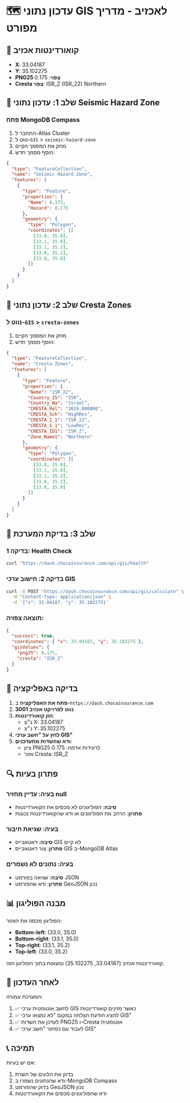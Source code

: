 # 🗺️ עדכון נתוני GIS לאכזיב - מדריך מפורט

## 📍 **קואורדינטות אכזיב**
- **X**: 33.04187
- **Y**: 35.102275
- **PNG25 צפוי**: 0.175
- **Cresta צפוי**: ISR_Z (ISR_22) Northern

## 🔧 **שלב 1: עדכון נתוני Seismic Hazard Zone**

### **פתח MongoDB Compass**
1. התחבר ל-Atlas Cluster
2. נווט ל-`GIS` > `seismic-hazard-zone`
3. מחק את המסמך הקיים
4. הוסף מסמך חדש:

```json
{
  "type": "FeatureCollection",
  "name": "Seismic Hazard Zone",
  "features": [
    {
      "type": "Feature",
      "properties": {
        "Name": 0.175,
        "Hazard": 0.175
      },
      "geometry": {
        "type": "Polygon",
        "coordinates": [[
          [33.0, 35.0],
          [33.1, 35.0],
          [33.1, 35.2],
          [33.0, 35.2],
          [33.0, 35.0]
        ]]
      }
    }
  ]
}
```

## 🔧 **שלב 2: עדכון נתוני Cresta Zones**

### **נווט ל-`GIS` > `cresta-zones`**
1. מחק את המסמך הקיים
2. הוסף מסמך חדש:

```json
{
  "type": "FeatureCollection",
  "name": "Cresta Zones",
  "features": [
    {
      "type": "Feature",
      "properties": {
        "Name": "ISR_22",
        "Country_IS": "ISR",
        "Country_Na": "Israel",
        "CRESTA_Rel": "2019.000000",
        "CRESTA_Sch": "HighRes",
        "CRESTA_I_1": "ISR_22",
        "CRESTA_S_1": "LowRes",
        "CRESTA_ID1": "ISR_Z",
        "Zone_Name1": "Northern"
      },
      "geometry": {
        "type": "Polygon",
        "coordinates": [[
          [33.0, 35.0],
          [33.1, 35.0],
          [33.1, 35.2],
          [33.0, 35.2],
          [33.0, 35.0]
        ]]
      }
    }
  ]
}
```

## 🧪 **שלב 3: בדיקת המערכת**

### **בדיקה 1: Health Check**
```bash
curl "https://dash.chocoinsurance.com/api/gis/health"
```

### **בדיקה 2: חישוב ערכי GIS**
```bash
curl -X POST "https://dash.chocoinsurance.com/api/gis/calculate" \
  -H "Content-Type: application/json" \
  -d '{"x": 33.04187, "y": 35.102275}'
```

### **תוצאה צפויה:**
```json
{
  "success": true,
  "coordinates": { "x": 33.04187, "y": 35.102275 },
  "gisValues": {
    "png25": 0.175,
    "cresta": "ISR_Z"
  }
}
```

## 🎯 **בדיקה באפליקציה**

1. **פתח את האפליקציה** ב-`https://dash.chocoinsurance.com`
2. **נווט לפרויקט אכזיב 3001**
3. **הזן קואורדינטות**:
   - נ״צ X: 33.04187
   - נ״צ Y: 35.102275
4. **לחץ על "חשב ערכי GIS"**
5. **ודא שהשדות מתעדכנים**:
   - ציון PNG25 לרעידות אדמה: 0.175
   - אזור Cresta: ISR_Z

## 🔍 **פתרון בעיות**

### **בעיה: עדיין מחזיר null**
- **סיבה**: הפוליגונים לא מכסים את הקואורדינטות
- **פתרון**: הרחב את הפוליגונים או ודא שהקואורדינטות נכונות

### **בעיה: שגיאת חיבור**
- **סיבה**: דאטאבייס GIS לא קיים
- **פתרון**: צור דאטאבייס GIS ב-MongoDB Atlas

### **בעיה: נתונים לא נשמרים**
- **סיבה**: שגיאה בפורמט JSON
- **פתרון**: ודא שהפורמט GeoJSON נכון

## 📊 **מבנה הפוליגון**

הפוליגון מכסה את האזור:
- **Bottom-left**: (33.0, 35.0)
- **Bottom-right**: (33.1, 35.0)
- **Top-right**: (33.1, 35.2)
- **Top-left**: (33.0, 35.2)

קואורדינטות אכזיב (33.04187, 35.102275) נמצאות בתוך הפוליגון הזה.

## 🎉 **לאחר העדכון**

המערכת אמורה:
1. ✅ לחשב אוטומטית ערכי GIS כאשר מזינים קואורדינטות
2. ✅ להציג הודעת הצלחה במקום "לא נמצאו ערכי GIS"
3. ✅ לעדכן את השדות PNG25 ו-Cresta אוטומטית
4. ✅ לעבוד עם כפתור "חשב ערכי GIS"

## 📞 **תמיכה**

אם יש בעיות:
1. בדוק את הלוגים של השרת
2. ודא שהנתונים נשמרו ב-MongoDB Compass
3. בדוק שהפורמט GeoJSON נכון
4. ודא שהפוליגונים מכסים את הקואורדינטות
